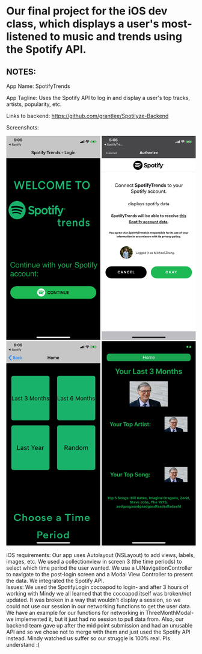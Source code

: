 # Our final project for the iOS dev class, which displays a user's most-listened to music and trends using the Spotify API.

## NOTES:
App Name: SpotifyTrends


App Tagline: Uses the Spotify API to log in and display a user's top tracks, artists, popularity, etc.


Links to backend: https://github.com/grantIee/Spotilyze-Backend  


Screenshots: 


<img src="https://github.com/medhavi27/iOSSpotifyTrends/blob/master/S1.png" alt="Home Page" width="250"/> <img src="https://github.com/medhavi27/iOSSpotifyTrends/blob/master/S4.png" alt="Login Authorization" width="250"/> <img src="https://github.com/medhavi27/iOSSpotifyTrends/blob/master/S2.png" alt="Collection View" width="250"/> <img src="https://github.com/medhavi27/iOSSpotifyTrends/blob/master/S3.png" alt="Data Display" width="250"/>


iOS requirements: Our app uses Autolayout (NSLayout) to add views, labels, images, etc. We used a collectionview in screen 3 (the time periods) to select which time period the user wanted. We use a UINavigationController to navigate to the post-login screen and a Modal View Controller to present the data. We integrated the Spotify API.  
Issues: We used the SpotifyLogin cocoapod to login- and after 3 hours of working with Mindy we all learned that the cocoapod itself was broken/not updated. It was broken in a way that wouldn't display a session, so we could not use our session in our networking functions to get the user data. We have an example for our functions for networking in ThreeMonthModal- we implemented it, but it just had no session to pull data from. Also, our backend team gave up after the mid point submission and had an unusable API and so we chose not to merge with them and just used the Spotify API instead. Mindy watched us suffer so our struggle is 100% real. Pls understand :( 
